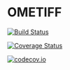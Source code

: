 # OMETIFF

[![Build Status](https://travis-ci.org/tlnagy/OMETIFF.jl.svg?branch=master)](https://travis-ci.org/tlnagy/OMETIFF.jl)

[![Coverage Status](https://coveralls.io/repos/tlnagy/OMETIFF.jl/badge.svg?branch=master&service=github)](https://coveralls.io/github/tlnagy/OMETIFF.jl?branch=master)

[![codecov.io](http://codecov.io/github/tlnagy/OMETIFF.jl/coverage.svg?branch=master)](http://codecov.io/github/tlnagy/OMETIFF.jl?branch=master)
